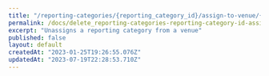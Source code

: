 ```yaml
---
title: "/reporting-categories/{reporting_category_id}/assign-to-venue/{venue_id}"
permalink: /docs/delete_reporting-categories-reporting-category-id-assign-to-venue-venue-id
excerpt: "Unassigns a reporting category from a venue"
published: false
layout: default
createdAt: "2023-01-25T19:26:55.076Z"
updatedAt: "2023-07-19T22:28:53.710Z"
---
```

